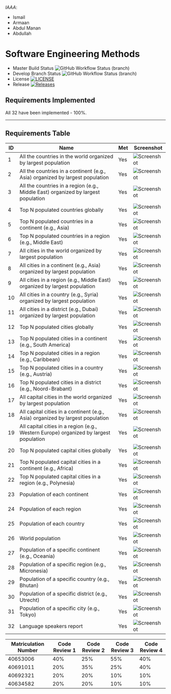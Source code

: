 *IAAA*:
- Ismail
- Armaan
- Abdul Manan
- Abdullah




# Software Engineering Methods
* Master Build Status ![GitHub Workflow Status (branch)](https://img.shields.io/github/actions/workflow/status/ismail5626/iaaa/main.yml?branch=master)
* Develop Branch Status ![GitHub Workflow Status (branch)](https://img.shields.io/github/actions/workflow/status/ismail5626/iaaa/main.yml?branch=develop)
* License [![LICENSE](https://img.shields.io/github/license/ismail5626/iaaa.svg?style=flat-square)](https://github.com/ismail5626/iaaa/blob/master/LICENSE)
* Release [![Releases](https://img.shields.io/github/release/ismail5626/iaaa/all.svg?style=flat-square)](https://github.com/ismail5626/iaaa/releases)


## **Requirements Implemented**
All 32 have been implemented - 100%.

---

## **Requirements Table**

| ID  | Name                                                                                   | Met  | Screenshot                                                                                      |
|-----|----------------------------------------------------------------------------------------|------|-------------------------------------------------------------------------------------------------|
| 1   | All the countries in the world organized by largest population                        | Yes  | ![Screenshot](https://github.com/ismail5626/IAAA/raw/evidence-branch/screenshots/1.png)         |
| 2   | All the countries in a continent (e.g., Asia) organized by largest population         | Yes  | ![Screenshot](https://github.com/ismail5626/IAAA/raw/evidence-branch/screenshots/2.png)         |
| 3   | All the countries in a region (e.g., Middle East) organized by largest population     | Yes  | ![Screenshot](https://github.com/ismail5626/IAAA/raw/evidence-branch/screenshots/3.png)         |
| 4   | Top N populated countries globally                                                    | Yes  | ![Screenshot](https://github.com/ismail5626/IAAA/raw/evidence-branch/screenshots/4.png)         |
| 5   | Top N populated countries in a continent (e.g., Asia)                                 | Yes  | ![Screenshot](https://github.com/ismail5626/IAAA/raw/evidence-branch/screenshots/5.png)         |
| 6   | Top N populated countries in a region (e.g., Middle East)                             | Yes  | ![Screenshot](https://github.com/ismail5626/IAAA/raw/evidence-branch/screenshots/6.png)         |
| 7   | All cities in the world organized by largest population                               | Yes  | ![Screenshot](https://github.com/ismail5626/IAAA/raw/evidence-branch/screenshots/7.png)         |
| 8   | All cities in a continent (e.g., Asia) organized by largest population                | Yes  | ![Screenshot](https://github.com/ismail5626/IAAA/raw/evidence-branch/screenshots/8.png)         |
| 9   | All cities in a region (e.g., Middle East) organized by largest population            | Yes  | ![Screenshot](https://github.com/ismail5626/IAAA/raw/evidence-branch/screenshots/9.png)         |
| 10  | All cities in a country (e.g., Syria) organized by largest population                 | Yes  | ![Screenshot](https://github.com/ismail5626/IAAA/raw/evidence-branch/screenshots/10.png)        |
| 11  | All cities in a district (e.g., Dubai) organized by largest population                | Yes  | ![Screenshot](https://github.com/ismail5626/IAAA/raw/evidence-branch/screenshots/11.png)        |
| 12  | Top N populated cities globally                                                       | Yes  | ![Screenshot](https://github.com/ismail5626/IAAA/raw/evidence-branch/screenshots/12.png)        |
| 13  | Top N populated cities in a continent (e.g., South America)                           | Yes  | ![Screenshot](https://github.com/ismail5626/IAAA/raw/evidence-branch/screenshots/13.png)        |
| 14  | Top N populated cities in a region (e.g., Caribbean)                                  | Yes  | ![Screenshot](https://github.com/ismail5626/IAAA/raw/evidence-branch/screenshots/14.png)        |
| 15  | Top N populated cities in a country (e.g., Austria)                                   | Yes  | ![Screenshot](https://github.com/ismail5626/IAAA/raw/evidence-branch/screenshots/15.png)        |
| 16  | Top N populated cities in a district (e.g., Noord-Brabant)                            | Yes  | ![Screenshot](https://github.com/ismail5626/IAAA/raw/evidence-branch/screenshots/16.png)        |
| 17  | All capital cities in the world organized by largest population                       | Yes  | ![Screenshot](https://github.com/ismail5626/IAAA/raw/evidence-branch/screenshots/17.png)        |
| 18  | All capital cities in a continent (e.g., Asia) organized by largest population        | Yes  | ![Screenshot](https://github.com/ismail5626/IAAA/raw/evidence-branch/screenshots/18.png)        |
| 19  | All capital cities in a region (e.g., Western Europe) organized by largest population | Yes  | ![Screenshot](https://github.com/ismail5626/IAAA/raw/evidence-branch/screenshots/19.png)        |
| 20  | Top N populated capital cities globally                                               | Yes  | ![Screenshot](https://github.com/ismail5626/IAAA/raw/evidence-branch/screenshots/20.png)        |
| 21  | Top N populated capital cities in a continent (e.g., Africa)                         | Yes  | ![Screenshot](https://github.com/ismail5626/IAAA/raw/evidence-branch/screenshots/21.png)        |
| 22  | Top N populated capital cities in a region (e.g., Polynesia)                         | Yes  | ![Screenshot](https://github.com/ismail5626/IAAA/raw/evidence-branch/screenshots/22.png)        |
| 23  | Population of each continent                                                         | Yes  | ![Screenshot](https://github.com/ismail5626/IAAA/raw/evidence-branch/screenshots/23.png)        |
| 24  | Population of each region                                                            | Yes  | ![Screenshot](https://github.com/ismail5626/IAAA/raw/evidence-branch/screenshots/24.png)        |
| 25  | Population of each country                                                           | Yes  | ![Screenshot](https://github.com/ismail5626/IAAA/raw/evidence-branch/screenshots/25.png)        |
| 26  | World population                                                                     | Yes  | ![Screenshot](https://github.com/ismail5626/IAAA/raw/evidence-branch/screenshots/26.png)        |
| 27  | Population of a specific continent (e.g., Oceania)                                   | Yes  | ![Screenshot](https://github.com/ismail5626/IAAA/raw/evidence-branch/screenshots/27.png)        |
| 28  | Population of a specific region (e.g., Micronesia)                                   | Yes  | ![Screenshot](https://github.com/ismail5626/IAAA/raw/evidence-branch/screenshots/28.png)        |
| 29  | Population of a specific country (e.g., Bhutan)                                      | Yes  | ![Screenshot](https://github.com/ismail5626/IAAA/raw/evidence-branch/screenshots/29.png)        |
| 30  | Population of a specific district (e.g., Utrecht)                                    | Yes  | ![Screenshot](https://github.com/ismail5626/IAAA/raw/evidence-branch/screenshots/30.png)        |
| 31  | Population of a specific city (e.g., Tokyo)                                          | Yes  | ![Screenshot](https://github.com/ismail5626/IAAA/raw/evidence-branch/screenshots/31.png)        |
| 32  | Language speakers report                                                             | Yes  | ![Screenshot](https://github.com/ismail5626/IAAA/raw/evidence-branch/screenshots/32.png)        |



| Matriculation Number | Code Review 1 | Code Review 2 | Code Review 3 | Code Review 4 |
|-----------------------|---------------|---------------|---------------|---------------|
| 40653006             | 40%          | 25%          | 55%          | 40%          |
| 40691011             | 20%          | 35%          | 25%          | 40%          |
| 40692321             | 20%          | 20%          | 10%          | 10%          |
| 40634582             | 20%          | 20%          | 10%          | 10%          |

